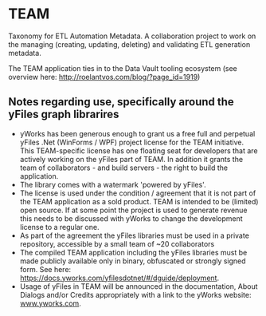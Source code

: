 # TEAM
Taxonomy for ETL Automation Metadata. A collaboration project to work on the managing (creating, updating, deleting) and validating ETL generation metadata.

The TEAM application ties in to the Data Vault tooling ecosystem (see overview here: http://roelantvos.com/blog/?page_id=1919)

## Notes regarding use, specifically around the yFiles graph librarires
* yWorks has been generous enough to grant us a free full and perpetual yFiles .Net (WinForms / WPF) project license for the TEAM initiative. This TEAM-specific license has one floating seat for developers that are actively working on the yFiles part of TEAM. In addition it grants the team of collaborators - and build servers - the right to build the application. 
* The library comes with a watermark 'powered by yFiles'.
* The license is used under the condition / agreement that it is not part of the TEAM application as a sold product. TEAM is intended to be (limited) open source. If at some point the project is used to generate revenue this needs to be discussed with yWorks to change the development license to a regular one.
* As part of the agreement the yFiles libraries must be used in a private repository, accessible by a small team of ~20 collaborators 
* The compiled TEAM application including the yFiles libraries must be made publicly available only in binary, obfuscated or strongly signed form. See here: https://docs.yworks.com/yfilesdotnet/#/dguide/deployment.
* Usage of yFiles in TEAM will be announced in the documentation, About Dialogs and/or Credits appropriately with a link to the yWorks website: www.yworks.com.


